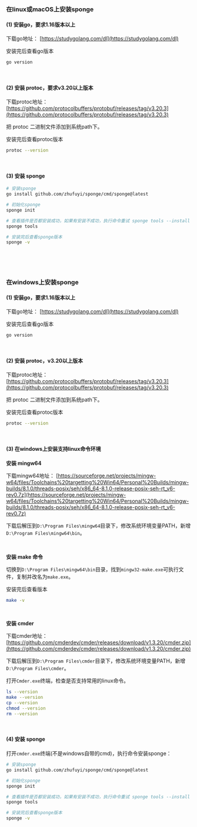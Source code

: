 ### 在linux或macOS上安装sponge

#### (1) 安装go，要求1.16版本以上

下载go地址： [https://studygolang.com/dl](https://studygolang.com/dl)

安装完后查看go版本

```bash
go version
```

<br>

#### (2) 安装 protoc，要求v3.20以上版本

下载protoc地址： [https://github.com/protocolbuffers/protobuf/releases/tag/v3.20.3](https://github.com/protocolbuffers/protobuf/releases/tag/v3.20.3)

把 protoc 二进制文件添加到系统path下。

安装完后查看protoc版本

```bash
protoc --version
```

<br>

#### (3) 安装 sponge

```bash
# 安装sponge
go install github.com/zhufuyi/sponge/cmd/sponge@latest

# 初始化sponge
sponge init

# 查看插件是否都安装成功，如果有安装不成功，执行命令重试 sponge tools --install
sponge tools

# 安装完后查看sponge版本
sponge -v
```

<br>
<br>
<br>

### 在windows上安装sponge

#### (1) 安装go，要求1.16版本以上

下载go地址： [https://studygolang.com/dl](https://studygolang.com/dl)

安装完后查看go版本

```bash
go version
```

<br>

#### (2) 安装 protoc，v3.20以上版本

下载protoc地址： [https://github.com/protocolbuffers/protobuf/releases/tag/v3.20.3](https://github.com/protocolbuffers/protobuf/releases/tag/v3.20.3)

把 protoc 二进制文件添加到系统path下。

安装完后查看protoc版本

```bash
protoc --version
```

<br>

#### (3) 在windows上安装支持linux命令环境

**安装 mingw64**

下载mingw64地址： [https://sourceforge.net/projects/mingw-w64/files/Toolchains%20targetting%20Win64/Personal%20Builds/mingw-builds/8.1.0/threads-posix/seh/x86_64-8.1.0-release-posix-seh-rt_v6-rev0.7z](https://sourceforge.net/projects/mingw-w64/files/Toolchains%20targetting%20Win64/Personal%20Builds/mingw-builds/8.1.0/threads-posix/seh/x86_64-8.1.0-release-posix-seh-rt_v6-rev0.7z)

下载后解压到`D:\Program Files\mingw64`目录下，修改系统环境变量PATH，新增`D:\Program Files\mingw64\bin`。

<br>

**安装 make 命令**

切换到`D:\Program Files\mingw64\bin`目录，找到`mingw32-make.exe`可执行文件，复制并改名为`make.exe`。

安装完后查看版本

```bash
make -v
```

<br>

**安装 cmder**

下载cmder地址： [https://github.com/cmderdev/cmder/releases/download/v1.3.20/cmder.zip](https://github.com/cmderdev/cmder/releases/download/v1.3.20/cmder.zip)

下载后解压到`D:\Program Files\cmder`目录下，修改系统环境变量PATH，新增`D:\Program Files\cmder`。

打开`Cmder.exe`终端，检查是否支持常用的linux命令。
```bash
ls --version
make --version
cp --version
chmod --version
rm --version
```

<br>

#### (4) 安装 sponge

打开`cmder.exe`终端(不是windows自带的cmd)，执行命令安装sponge：

```bash
# 安装sponge
go install github.com/zhufuyi/sponge/cmd/sponge@latest

# 初始化sponge
sponge init

# 查看插件是否都安装成功，如果有安装不成功，执行命令重试 sponge tools --install
sponge tools

# 安装完后查看sponge版本
sponge -v
```
